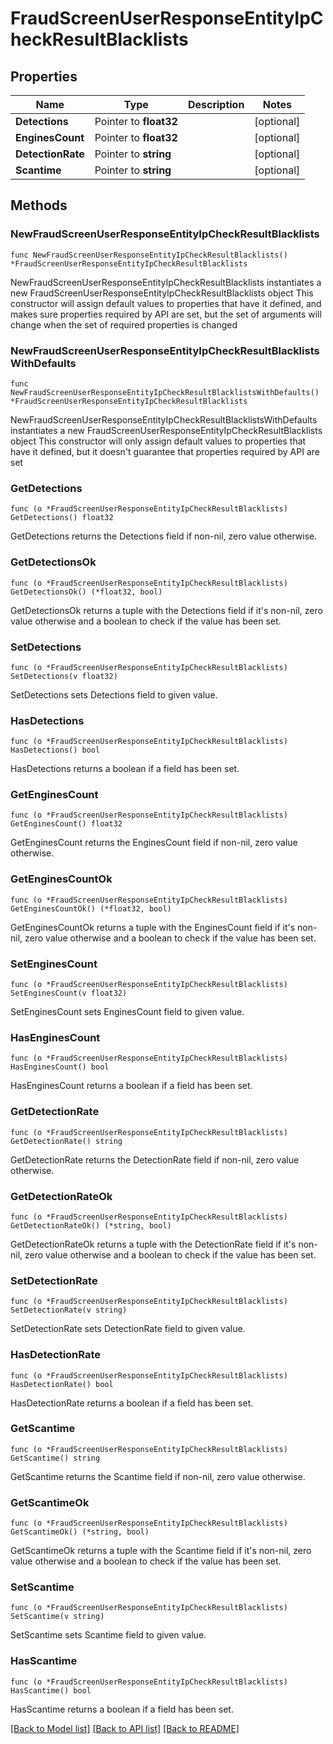 # FraudScreenUserResponseEntityIpCheckResultBlacklists

## Properties

Name | Type | Description | Notes
------------ | ------------- | ------------- | -------------
**Detections** | Pointer to **float32** |  | [optional] 
**EnginesCount** | Pointer to **float32** |  | [optional] 
**DetectionRate** | Pointer to **string** |  | [optional] 
**Scantime** | Pointer to **string** |  | [optional] 

## Methods

### NewFraudScreenUserResponseEntityIpCheckResultBlacklists

`func NewFraudScreenUserResponseEntityIpCheckResultBlacklists() *FraudScreenUserResponseEntityIpCheckResultBlacklists`

NewFraudScreenUserResponseEntityIpCheckResultBlacklists instantiates a new FraudScreenUserResponseEntityIpCheckResultBlacklists object
This constructor will assign default values to properties that have it defined,
and makes sure properties required by API are set, but the set of arguments
will change when the set of required properties is changed

### NewFraudScreenUserResponseEntityIpCheckResultBlacklistsWithDefaults

`func NewFraudScreenUserResponseEntityIpCheckResultBlacklistsWithDefaults() *FraudScreenUserResponseEntityIpCheckResultBlacklists`

NewFraudScreenUserResponseEntityIpCheckResultBlacklistsWithDefaults instantiates a new FraudScreenUserResponseEntityIpCheckResultBlacklists object
This constructor will only assign default values to properties that have it defined,
but it doesn't guarantee that properties required by API are set

### GetDetections

`func (o *FraudScreenUserResponseEntityIpCheckResultBlacklists) GetDetections() float32`

GetDetections returns the Detections field if non-nil, zero value otherwise.

### GetDetectionsOk

`func (o *FraudScreenUserResponseEntityIpCheckResultBlacklists) GetDetectionsOk() (*float32, bool)`

GetDetectionsOk returns a tuple with the Detections field if it's non-nil, zero value otherwise
and a boolean to check if the value has been set.

### SetDetections

`func (o *FraudScreenUserResponseEntityIpCheckResultBlacklists) SetDetections(v float32)`

SetDetections sets Detections field to given value.

### HasDetections

`func (o *FraudScreenUserResponseEntityIpCheckResultBlacklists) HasDetections() bool`

HasDetections returns a boolean if a field has been set.

### GetEnginesCount

`func (o *FraudScreenUserResponseEntityIpCheckResultBlacklists) GetEnginesCount() float32`

GetEnginesCount returns the EnginesCount field if non-nil, zero value otherwise.

### GetEnginesCountOk

`func (o *FraudScreenUserResponseEntityIpCheckResultBlacklists) GetEnginesCountOk() (*float32, bool)`

GetEnginesCountOk returns a tuple with the EnginesCount field if it's non-nil, zero value otherwise
and a boolean to check if the value has been set.

### SetEnginesCount

`func (o *FraudScreenUserResponseEntityIpCheckResultBlacklists) SetEnginesCount(v float32)`

SetEnginesCount sets EnginesCount field to given value.

### HasEnginesCount

`func (o *FraudScreenUserResponseEntityIpCheckResultBlacklists) HasEnginesCount() bool`

HasEnginesCount returns a boolean if a field has been set.

### GetDetectionRate

`func (o *FraudScreenUserResponseEntityIpCheckResultBlacklists) GetDetectionRate() string`

GetDetectionRate returns the DetectionRate field if non-nil, zero value otherwise.

### GetDetectionRateOk

`func (o *FraudScreenUserResponseEntityIpCheckResultBlacklists) GetDetectionRateOk() (*string, bool)`

GetDetectionRateOk returns a tuple with the DetectionRate field if it's non-nil, zero value otherwise
and a boolean to check if the value has been set.

### SetDetectionRate

`func (o *FraudScreenUserResponseEntityIpCheckResultBlacklists) SetDetectionRate(v string)`

SetDetectionRate sets DetectionRate field to given value.

### HasDetectionRate

`func (o *FraudScreenUserResponseEntityIpCheckResultBlacklists) HasDetectionRate() bool`

HasDetectionRate returns a boolean if a field has been set.

### GetScantime

`func (o *FraudScreenUserResponseEntityIpCheckResultBlacklists) GetScantime() string`

GetScantime returns the Scantime field if non-nil, zero value otherwise.

### GetScantimeOk

`func (o *FraudScreenUserResponseEntityIpCheckResultBlacklists) GetScantimeOk() (*string, bool)`

GetScantimeOk returns a tuple with the Scantime field if it's non-nil, zero value otherwise
and a boolean to check if the value has been set.

### SetScantime

`func (o *FraudScreenUserResponseEntityIpCheckResultBlacklists) SetScantime(v string)`

SetScantime sets Scantime field to given value.

### HasScantime

`func (o *FraudScreenUserResponseEntityIpCheckResultBlacklists) HasScantime() bool`

HasScantime returns a boolean if a field has been set.


[[Back to Model list]](../README.md#documentation-for-models) [[Back to API list]](../README.md#documentation-for-api-endpoints) [[Back to README]](../README.md)


